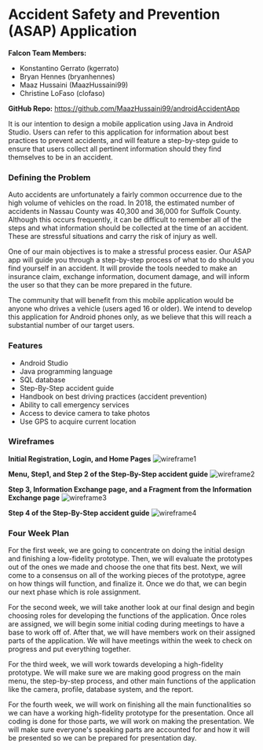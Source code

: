 # Accident Safety and Prevention (ASAP) Application
**Falcon Team Members:** 
 - Konstantino Gerrato (kgerrato) 
 - Bryan Hennes (bryanhennes) 
 - Maaz Hussaini (MaazHussaini99) 
 - Christine LoFaso (clofaso)

**GitHub Repo:** https://github.com/MaazHussaini99/androidAccidentApp

It is our intention to design a mobile application using Java in Android Studio. Users can refer to this application for information about best practices to prevent accidents, and will feature a step-by-step guide to ensure that users collect all pertinent information should they find themselves to be in an accident. 

### Defining the Problem

Auto accidents are unfortunately a fairly common occurrence due to the high volume of vehicles on the road. In 2018, the estimated number of accidents in Nassau County was 40,300 and 36,000 for Suffolk County. Although this occurs frequently, it can be difficult to remember all of the steps and what information should be collected at the time of an accident. These are stressful situations and carry the risk of injury as well. 

One of our main objectives is to make a stressful process easier. Our ASAP app will guide you through a step-by-step process of what to do should you find yourself in an accident. It will provide the tools needed to make an insurance claim, exchange information, document damage, and will inform the user so that they can be more prepared in the future.

The community that will benefit from this mobile application would be anyone who drives a vehicle (users aged 16 or older). We intend to develop this application for Android phones only, as we believe that this will reach a substantial number of our target users.  

### Features

* Android Studio
* Java programming language
* SQL database
* Step-By-Step accident guide
* Handbook on best driving practices (accident prevention)
* Ability to call emergency services
* Access to device camera to take photos
* Use GPS to acquire current location

### Wireframes

**Initial Registration, Login, and Home Pages**
![wireframe1](https://user-images.githubusercontent.com/79105828/138200038-27516588-525b-4558-881d-5a0edd0a935c.jpg)

**Menu, Step1, and Step 2 of the Step-By-Step accident guide**
![wireframe2](https://user-images.githubusercontent.com/79105828/138200167-9c6d7b67-8f24-47ca-bded-a1c7fd2ad799.jpg)

**Step 3, Information Exchange page, and a Fragment from the Information Exchange page**
![wireframe3](https://user-images.githubusercontent.com/79105828/138201711-6e5d2d5a-85f9-4a28-9465-1b02bc21ee1b.jpg)

**Step 4 of the Step-By-Step accident guide**
![wireframe4](https://user-images.githubusercontent.com/79105828/138201802-1f73b553-c9f4-46f0-9626-01821fd278ab.jpg)

### Four Week Plan

For the first week, we are going to concentrate on doing the initial design and finishing a low-fidelity prototype. Then, we will evaluate the prototypes out of the ones we made and choose the one that fits best. Next, we will come to a consensus on all of the working pieces of the prototype, agree on how things will function, and finalize it. Once we do that, we can begin our next phase which is role assignment.

For the second week, we will take another look at our final design and begin choosing roles for developing the functions of the application. Once roles are assigned, we will begin some initial coding during meetings to have a base to work off of. After that, we will have members work on their assigned parts of the application. We will have meetings within the week to check on progress and put everything together.

For the third week, we will work towards developing a high-fidelity prototype. We will make sure we are making good progress on the main menu, the step-by-step process, and other main functions of the application like the camera, profile, database system, and the report.

For the fourth week, we will work on finishing all the main functionalities so we can have a working high-fidelity prototype for the presentation. Once all coding is done for those parts, we will work on making the presentation. We will make sure everyone's speaking parts are accounted for and how it will be presented so we can be prepared for presentation day.
